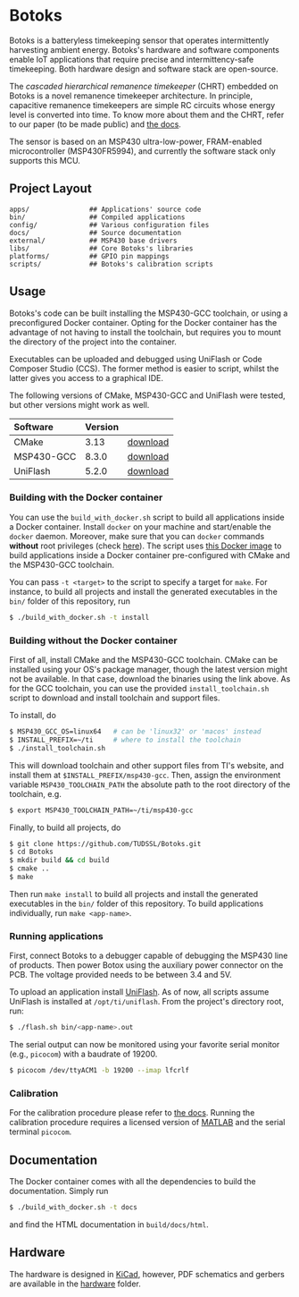 # Botoks

Botoks is a batteryless timekeeping sensor that operates intermittently
harvesting ambient energy.  Botoks's hardware and software components enable IoT
applications that require precise and intermittency-safe timekeeping.  Both
hardware design and software stack are open-source.

The *cascaded hierarchical remanence timekeeper* (CHRT) embedded on Botoks is a
novel remanence timekeeper architecture.  In principle, capacitive remanence
timekeepers are simple RC circuits whose energy level is converted into time.
To know more about them and the CHRT, refer to our paper (to be made public) and
[the docs][docs].

The sensor is based on an MSP430 ultra-low-power, FRAM-enabled microcontroller
(MSP430FR5994), and currently the software stack only supports this MCU.

<!--=========================================================================-->

## Project Layout

```
apps/               ## Applications' source code
bin/                ## Compiled applications
config/             ## Various configuration files
docs/               ## Source documentation
external/           ## MSP430 base drivers
libs/               ## Core Botoks's libraries
platforms/          ## GPIO pin mappings
scripts/            ## Botoks's calibration scripts
```

<!--=========================================================================-->

## Usage

Botoks's code can be built installing the MSP430-GCC toolchain, or using a
preconfigured Docker container.  Opting for the Docker container has the
advantage of not having to install the toolchain, but requires you to mount the
directory of the project into the container.

Executables can be uploaded and debugged using UniFlash or Code Composer Studio
(CCS).  The former method is easier to script, whilst the latter gives you
access to a graphical IDE.

The following versions of CMake, MSP430-GCC and UniFlash were tested, but other
versions might work as well.

<!-- For artifact: -->
<!-- CMake 3.15.5 -->
<!-- MSP430-GCC 6.1.1.0 -->
<!-- MSP430-GCC Support Files 1.208 -->
<!-- MSPDebug 0.25 -->

| Software   | Version |                      |
|:-----------|:--------|:---------------------|
| CMake      | 3.13    | [download][cmake]    |
| MSP430-GCC | 8.3.0   | [download][mspgcc]   |
| UniFlash   | 5.2.0   | [download][uniflash] |

### Building with the Docker container

You can use the `build_with_docker.sh` script to build all applications inside a
Docker container.  Install `docker` on your machine and start/enable the
`docker` daemon.  Moreover, make sure that you can `docker` commands **without**
root privileges (check [here][docker-no-root]).  The script uses [this Docker
image][docker-image] to build applications inside a Docker container
pre-configured with CMake and the MSP430-GCC toolchain.

You can pass `-t <target>` to the script to specify a target for `make`.  For
instance, to build all projects and install the generated executables in the
`bin/` folder of this repository, run

```bash
$ ./build_with_docker.sh -t install
```

### Building without the Docker container

First of all, install CMake and the MSP430-GCC toolchain.  CMake can be
installed using your OS's package manager, though the latest version might not
be available.  In that case, download the binaries using the link above.  As for
the GCC toolchain, you can use the provided `install_toolchain.sh` script to
download and install toolchain and support files.

To install, do

```bash
$ MSP430_GCC_OS=linux64   # can be 'linux32' or 'macos' instead
$ INSTALL_PREFIX=~/ti     # where to install the toolchain
$ ./install_toolchain.sh
```

This will download toolchain and other support files from TI's website, and
install them at `$INSTALL_PREFIX/msp430-gcc`.  Then, assign the environment
variable `MSP430_TOOLCHAIN_PATH` the absolute path to the root directory of the
toolchain, e.g.

```bash
$ export MSP430_TOOLCHAIN_PATH=~/ti/msp430-gcc
```

Finally, to build all projects, do

```bash
$ git clone https://github.com/TUDSSL/Botoks.git
$ cd Botoks
$ mkdir build && cd build
$ cmake ..
$ make
```

Then run `make install` to build all projects and install the generated
executables in the `bin/` folder of this repository.  To build applications
individually, run `make <app-name>`.

### Running applications

First, connect Botoks to a debugger capable of debugging the MSP430 line of
products.  Then power Botox using the auxiliary power connector on the PCB.  The
voltage provided needs to be between 3.4 and 5V.

To upload an application install [UniFlash][uniflash].  As of now, all scripts
assume UniFlash is installed at `/opt/ti/uniflash`.  From the project's
directory root, run:

```bash
$ ./flash.sh bin/<app-name>.out
```

The serial output can now be monitored using your favorite serial monitor (e.g.,
`picocom`) with a baudrate of 19200.

```bash
$ picocom /dev/ttyACM1 -b 19200 --imap lfcrlf
```

### Calibration

For the calibration procedure please refer to [the docs][docs].  Running the
calibration procedure requires a licensed version of [MATLAB][matlab] and the
serial terminal `picocom`.

<!--=========================================================================-->

## Documentation

The Docker container comes with all the dependencies to build the documentation.
Simply run

```bash
$ ./build_with_docker.sh -t docs
```

and find the HTML documentation in `build/docs/html`.

<!--=========================================================================-->

## Hardware

The hardware is designed in [KiCad][kicad], however, PDF schematics and gerbers
are available in the [hardware][hardware] folder.

<!--=========================================================================-->

[paper]: dl.link
[docs]: #documentation
[cmake]: https://cmake.org/download/
[mspgcc]: http://software-dl.ti.com/msp430/msp430_public_sw/mcu/msp430/MSPGCC/latest/index_FDS.html
[uniflash]: http://www.ti.com/tool/UNIFLASH
[docker-no-root]: https://docs.docker.com/install/linux/linux-postinstall/#manage-docker-as-a-non-root-user
[docker-image]: https://hub.docker.com/r/cdelledonne/msp430-gcc
[matlab]: https://www.mathworks.com/products/matlab.html
[kicad]: http://www.kicad.org/
[hardware]: ./hardware
